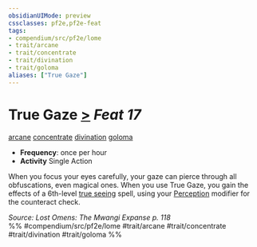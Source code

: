 ```yaml
---
obsidianUIMode: preview
cssclasses: pf2e,pf2e-feat
tags:
- compendium/src/pf2e/lome
- trait/arcane
- trait/concentrate
- trait/divination
- trait/goloma
aliases: ["True Gaze"]
---
```

# True Gaze  [>](rules/core-rulebook/chapter-9-playing-the-game.md#Actions "Single Action") *Feat 17*  
[arcane](rules/traits/arcane.md "Arcane Tradition Trait")  [concentrate](rules/traits/concentrate.md "Concentrate Action & Ability Trait")  [divination](rules/traits/divination.md "Divination School Trait")  [goloma](rules/traits/goloma-lome.md "Goloma Ancestry & Heritage Trait")  

- **Frequency**: once per hour
- **Activity** Single Action

When you focus your eyes carefully, your gaze can pierce through all obfuscations, even magical ones. When you use True Gaze, you gain the effects of a 6th-level [true seeing](compendium/spells/true-seeing.md) spell, using your [Perception](compendium/skills.md#Perception) modifier for the counteract check.

*Source: Lost Omens: The Mwangi Expanse p. 118*  
%% #compendium/src/pf2e/lome #trait/arcane #trait/concentrate #trait/divination #trait/goloma %%